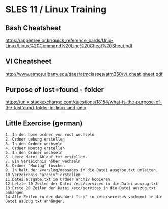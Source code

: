 # SLES 11 / Linux Training 

## Bash Cheatsheet 
https://appletree.or.kr/quick_reference_cards/Unix-Linux/Linux%20Command%20Line%20Cheat%20Sheet.pdf

## VI Cheatsheet 
http://www.atmos.albany.edu/daes/atmclasses/atm350/vi_cheat_sheet.pdf

## Purpose of lost+found - folder 
https://unix.stackexchange.com/questions/18154/what-is-the-purpose-of-the-lostfound-folder-in-linux-and-unix

## Little Exercise (german)

```
1. In den home ordner von root wechseln 
2. Ordner uebung erstellen
3. In den Ordner wechseln 
4. Ordner Montag erstellen
5. In den Ordner wechseln
6. Leere datei Ablauf.txt erstellen. 
7. Ein Verzeichnis höher wechseln
8. Ordner "Montag" löschen 
9. In halt der /var/log/messages in die Datei ausgabe.txt umleiten.
10.Verzeichnis "archiv" erstellen
11.Datei ausgabe.txt in Ordner archiv kopieren. 
12.Letzte 20 Zeilen der Datei /etc/services in die Datei auszug.txt 
13.Erste 20 Zeilen der Datei /etc/services in die Datei auszug.txt anhängen 
14.Alle Zeilen in der das Wort "tcp" in /etc/services vorkommt in die Datei asuzug.txt anhängen.
```
